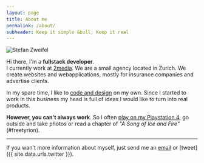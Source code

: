 ```yaml
---
layout: page
title: About me
permalink: /about/
subheader: Keep it simple &bull; Keep it real
---
```


<img src="/img/portrait_large.jpg" srcset="/img/portrait_small@2x.jpg 480w, /img/portrait_large@2x.jpg 600w" alt="Stefan Zweifel">

Hi there, I'm a **fullstack developer**.<br>
I currently work at [2media](http://2media.ch). We are a small agency located in Zurich. We create websites and webapplications, mostly for insurance companies and advertise clients.

In my spare time, I like to [code and design](/portfolio) on my own. Since I started to work in this business my head is full of ideas I would like to turn into real products.

**However, you can't always work**. So I often [play on my Playstation 4](http://tv.wnx.ch), go outside and take photos or read a chapter of *"A Song of Ice and Fire"* (#freetyrion).

---

If you wan't more information about myself, just send me an [email](mailto:hello@stefanzweifel.io) or [tweet]({{ site.data.urls.twitter }}).